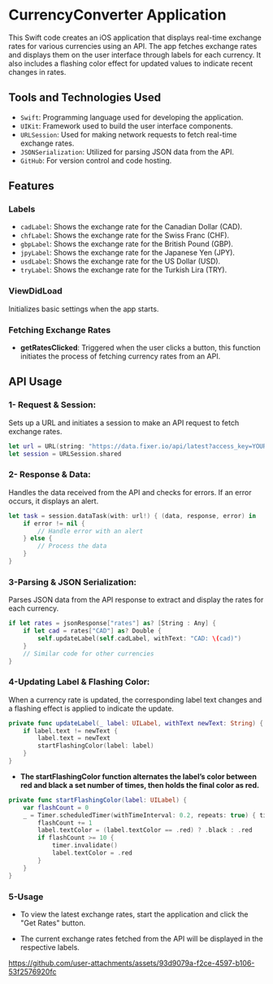 # CurrencyConverter Application

This Swift code creates an iOS application that displays real-time exchange rates for various currencies using an API. The app fetches exchange rates and displays them on the user interface through labels for each currency. It also includes a flashing color effect for updated values to indicate recent changes in rates.

## Tools and Technologies Used

-  `Swift`: Programming language used for developing the application.
- `UIKit`: Framework used to build the user interface components.
- `URLSession`: Used for making network requests to fetch real-time exchange rates.
- `JSONSerialization`: Utilized for parsing JSON data from the API.
- `GitHub`: For version control and code hosting.


## Features
### Labels
- `cadLabel`: Shows the exchange rate for the Canadian Dollar (CAD).
- `chfLabel`: Shows the exchange rate for the Swiss Franc (CHF).
- `gbpLabel`: Shows the exchange rate for the British Pound (GBP).
- `jpyLabel`: Shows the exchange rate for the Japanese Yen (JPY).
- `usdLabel`: Shows the exchange rate for the US Dollar (USD).
- `tryLabel`: Shows the exchange rate for the Turkish Lira (TRY).

### ViewDidLoad
Initializes basic settings when the app starts.

### Fetching Exchange Rates

- **getRatesClicked**: Triggered when the user clicks a button, this function initiates the process of fetching currency rates from an API.

## API Usage

### 1- Request & Session:
Sets up a URL and initiates a session to make an API request to fetch exchange rates.
```swift
let url = URL(string: "https://data.fixer.io/api/latest?access_key=YOUR_ACCESS_KEY")
let session = URLSession.shared
```

### 2- Response & Data:
Handles the data received from the API and checks for errors. If an error occurs, it displays an alert.
```swift
let task = session.dataTask(with: url!) { (data, response, error) in
    if error != nil {
        // Handle error with an alert
    } else {
        // Process the data
    }
}
```
### 3-Parsing & JSON Serialization:
Parses JSON data from the API response to extract and display the rates for each currency.
```swift
if let rates = jsonResponse["rates"] as? [String : Any] {
    if let cad = rates["CAD"] as? Double {
        self.updateLabel(self.cadLabel, withText: "CAD: \(cad)")
    }
    // Similar code for other currencies
}
```
### 4-Updating Label & Flashing Color:
When a currency rate is updated, the corresponding label text changes and a flashing effect is applied to indicate the update.
```swift
private func updateLabel(_ label: UILabel, withText newText: String) {
    if label.text != newText {
        label.text = newText
        startFlashingColor(label: label)
    }
}
```
- **The startFlashingColor function alternates the label’s color between red and black a set number of times, then holds the final color as red.**
```swift
private func startFlashingColor(label: UILabel) {
    var flashCount = 0
    _ = Timer.scheduledTimer(withTimeInterval: 0.2, repeats: true) { timer in
        flashCount += 1
        label.textColor = (label.textColor == .red) ? .black : .red
        if flashCount >= 10 {
            timer.invalidate()
            label.textColor = .red
        }
    }
}
```

### 5-Usage

- To view the latest exchange rates, start the application and click the "Get Rates" button.

- The current exchange rates fetched from the API will be displayed in the respective labels.





















https://github.com/user-attachments/assets/93d9079a-f2ce-4597-b106-53f2576920fc










